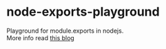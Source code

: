 # node-exports-playground
Playground for module.exports in nodejs.  
More info read [this blog](https://medium.com/ayuth/%E0%B8%A1%E0%B8%B2-hack-%E0%B9%80%E0%B8%82%E0%B9%89%E0%B8%B2%E0%B9%83%E0%B8%88-module-exports-%E0%B9%83%E0%B8%99-node-js-%E0%B8%81%E0%B8%B1%E0%B8%99%E0%B9%80%E0%B8%96%E0%B8%AD%E0%B8%B0-95f42a925c5f)
